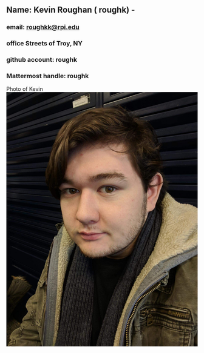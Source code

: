 ## Name: Kevin Roughan ( roughk) - 
### email: roughkk@rpi.edu 
### office Streets of Troy, NY
### github account: roughk
### Mattermost handle: roughk
Photo of Kevin![roughk](images/roughk.jpg)
